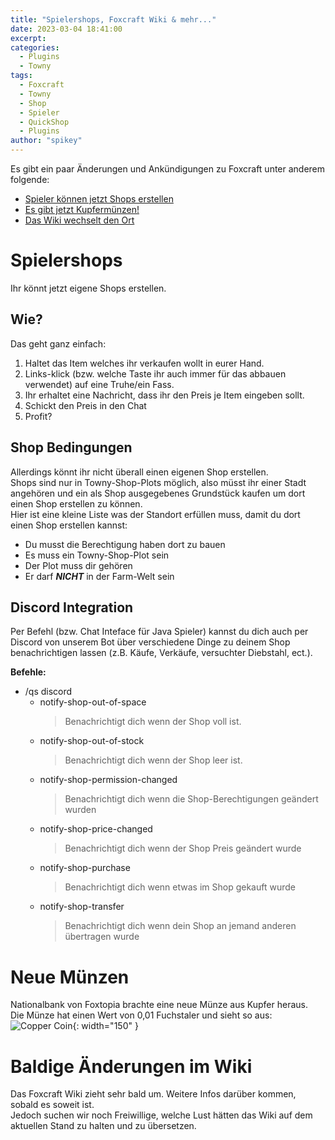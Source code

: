```yaml
---
title: "Spielershops, Foxcraft Wiki & mehr..."
date: 2023-03-04 18:41:00
excerpt: 
categories:
  - Plugins
  - Towny
tags:
  - Foxcraft
  - Towny
  - Shop
  - Spieler
  - QuickShop
  - Plugins
author: "spikey"
---
```


Es gibt ein paar Änderungen und Ankündigungen zu Foxcraft unter anderem folgende:

- [Spieler können jetzt Shops erstellen](#spielershops)
- [Es gibt jetzt Kupfermünzen!](#neue-münzen)
- [Das Wiki wechselt den Ort](#baldige-änderungen-im-wiki)

<!-- omit in toc -->
# Spielershops
Ihr könnt jetzt eigene Shops erstellen.

## Wie?
Das geht ganz einfach:

1. Haltet das Item welches ihr verkaufen wollt in eurer Hand.
2. Links-klick (bzw. welche Taste ihr auch immer für das abbauen verwendet) auf eine Truhe/ein Fass.
3. Ihr erhaltet eine Nachricht, dass ihr den Preis je Item eingeben sollt.
4. Schickt den Preis in den Chat
5. Profit?

## Shop Bedingungen
Allerdings könnt ihr nicht überall einen eigenen Shop erstellen.\
Shops sind nur in Towny-Shop-Plots möglich, also müsst ihr einer Stadt angehören und ein als Shop ausgegebenes Grundstück kaufen um dort einen Shop erstellen zu können.\
Hier ist eine kleine Liste was der Standort erfüllen muss, damit du dort einen Shop erstellen kannst:

- Du musst die Berechtigung haben dort zu bauen
- Es muss ein Towny-Shop-Plot sein
- Der Plot muss dir gehören
- Er darf ***NICHT*** in der Farm-Welt sein

## Discord Integration
Per Befehl (bzw. Chat Inteface für Java Spieler) kannst du dich auch per Discord von unserem Bot über verschiedene Dinge zu deinem Shop benachrichtigen lassen (z.B. Käufe, Verkäufe, versuchter Diebstahl, ect.).

**Befehle:**
- /qs discord
  - notify-shop-out-of-space 
    > Benachrichtigt dich wenn der Shop voll ist.
  - notify-shop-out-of-stock
    > Benachrichtigt dich wenn der Shop leer ist.
  - notify-shop-permission-changed
    > Benachrichtigt dich wenn die Shop-Berechtigungen geändert wurden
  - notify-shop-price-changed
    > Benachrichtigt dich wenn der Shop Preis geändert wurde
  - notify-shop-purchase
    > Benachrichtigt dich wenn etwas im Shop gekauft wurde
  - notify-shop-transfer
    > Benachrichtigt dich wenn dein Shop an jemand anderen übertragen wurde

<!-- omit in toc -->
# Neue Münzen
Nationalbank von Foxtopia brachte eine neue Münze aus Kupfer heraus.\
Die Münze hat einen Wert von 0,01 Fuchstaler und sieht so aus:\
![Copper Coin](https://i.ibb.co/TTGdTT1/copper_coin.png){: width="150" }

<!-- omit in toc -->
# Baldige Änderungen im Wiki
Das Foxcraft Wiki zieht sehr bald um. Weitere Infos darüber kommen, sobald es soweit ist.\
Jedoch suchen wir noch Freiwillige, welche Lust hätten das Wiki auf dem aktuellen Stand zu halten und zu übersetzen.